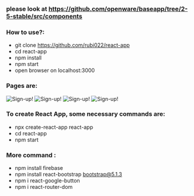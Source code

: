 ### please look at https://github.com/openware/baseapp/tree/2-5-stable/src/components

### How to use?: 
- git clone https://github.com/rubi022/react-app
- cd react-app
- npm install
- npm start
- open browser on localhost:3000


### Pages are: 
![Sign-up!](https://i.ibb.co/Wkg228Q/s1.png" "San Juan Mountains")
![Sign-up!](https://i.ibb.co/tq8Sjcp/s2.png" "San Juan Mountains")
![Sign-up!](https://i.ibb.co/R7bxk53/s3.png" "San Juan Mountains")
![Sign-up!](https://i.ibb.co/Q9VS9Mp/db-s.png" "San Juan Mountains")

### To create React App, some necessary commands are:
- npx create-react-app react-app
- cd react-app
- npm start
### More command :
- npm install firebase
- npm install react-bootstrap bootstrap@5.1.3
- npm i react-google-button
- npm i react-router-dom


